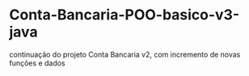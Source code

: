 # Conta-Bancaria-POO-basico-v3-java
continuação do projeto Conta Bancaria v2, com incremento de novas funções e dados
